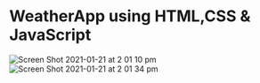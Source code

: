 # WeatherApp using HTML,CSS & JavaScript


![Screen Shot 2021-01-21 at 2 01 10 pm](https://user-images.githubusercontent.com/42558111/105274402-38048b80-5bf1-11eb-88d8-c56a7e14b147.png)
![Screen Shot 2021-01-21 at 2 01 34 pm](https://user-images.githubusercontent.com/42558111/105274407-3aff7c00-5bf1-11eb-9478-b879a146113c.png)


